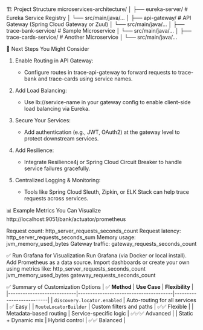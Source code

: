 🏗️ Project Structure
microservices-architecture/
│
├── eureka-server/              # Eureka Service Registry
│   └── src/main/java/...
│
├── api-gateway/                # API Gateway (Spring Cloud Gateway or Zuul)
│   └── src/main/java/...
│
├── trace-bank-service/             # Sample Microservice
│   └── src/main/java/...
│
├── trace-cards-service/           # Another Microservice
│   └── src/main/java/...

🔄 Next Steps You Might Consider
1. Enable Routing in API Gateway:
	* Configure routes in trace-api-gateway to forward requests to trace-bank and trace-cards using service names.

2. Add Load Balancing:
	* Use lb://service-name in your gateway config to enable client-side load balancing via Eureka.

3. Secure Your Services:
	* Add authentication (e.g., JWT, OAuth2) at the gateway level to protect downstream services.

4. Add Resilience:
	* Integrate Resilience4j or Spring Cloud Circuit Breaker to handle service failures gracefully.

5. Centralized Logging & Monitoring:
	* Tools like Spring Cloud Sleuth, Zipkin, or ELK Stack can help trace requests across services.
	
📊 Example Metrics You Can Visualize
http://localhost:9051/bank/actuator/prometheus

Request count: http_server_requests_seconds_count
Request latency: http_server_requests_seconds_sum
Memory usage: jvm_memory_used_bytes
Gateway traffic: gateway_requests_seconds_count

✅ Run Grafana for Visualization
Run Grafana (via Docker or local install).
Add Prometheus as a data source.
Import dashboards or create your own using metrics like:
http_server_requests_seconds_count
jvm_memory_used_bytes
gateway_requests_seconds_count

✅ Summary of Customization Options
| ✅ **Method**               | **Use Case**                          | **Flexibility**         |
|----------------------------|---------------------------------------|--------------------------|
| `discovery.locator.enabled` | Auto-routing for all services         | ✅ Easy                  |
| `RouteLocatorBuilder`       | Custom filters and paths              | ✅✅ Flexible            |
| Metadata-based routing      | Service-specific logic                | ✅✅✅ Advanced          |
| Static + Dynamic mix        | Hybrid control                        | ✅✅ Balanced            |
